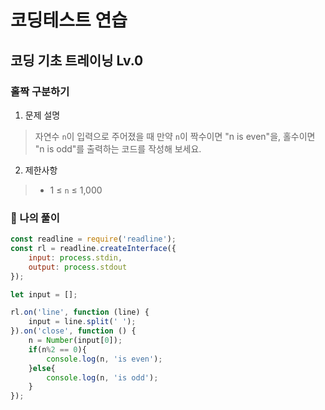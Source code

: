 # 코딩테스트 연습
## 코딩 기초 트레이닝 Lv.0

### 홀짝 구분하기

1. 문제 설명
> 
> 자연수 `n`이 입력으로 주어졌을 때 만약 `n`이 짝수이면 "n is even"을, 홀수이면 "n is odd"를 출력하는 코드를 작성해 보세요.

2. 제한사항
> - 1 ≤ `n` ≤ 1,000


### 🦈 나의 풀이
```javascript
const readline = require('readline');
const rl = readline.createInterface({
    input: process.stdin,
    output: process.stdout
});

let input = [];

rl.on('line', function (line) {
    input = line.split(' ');
}).on('close', function () {
    n = Number(input[0]);
    if(n%2 == 0){
        console.log(n, 'is even');
    }else{
        console.log(n, 'is odd');
    }
});
```